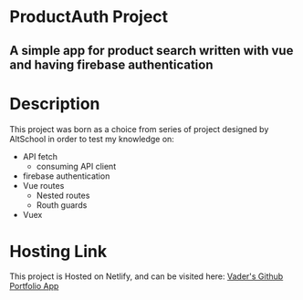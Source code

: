 # ProductAuth Project

## A simple app for product search written with vue and having firebase authentication

# Description
This project was born as a choice from series of project designed by AltSchool in order to test my knowledge on:

- API fetch
    - consuming API client
- firebase authentication
- Vue routes
    - Nested routes
    - Routh guards
- Vuex



# Hosting Link
This project is Hosted on Netlify, and can be visited here: [Vader's Github Portfolio App](https://vader-product-auth.netlify.app/ "may the force be with you!")
    
